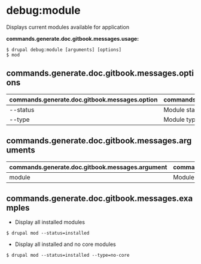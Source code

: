 # debug:module
Displays current modules available for application

**commands.generate.doc.gitbook.messages.usage:**
```
$ drupal debug:module [arguments] [options]
$ mod  
```

## commands.generate.doc.gitbook.messages.options
commands.generate.doc.gitbook.messages.option | commands.generate.doc.gitbook.messages.details
-------|-------------
--status | Module status [installed|uninstalled]
--type | Module type [core|no-core]

## commands.generate.doc.gitbook.messages.arguments
commands.generate.doc.gitbook.messages.argument | commands.generate.doc.gitbook.messages.details
---------|-------------
module | Module name

## commands.generate.doc.gitbook.messages.examples
* Display all installed modules
```
$ drupal mod --status=installed
```
* Display all installed and no core modules
```
$ drupal mod --status=installed --type=no-core
```
